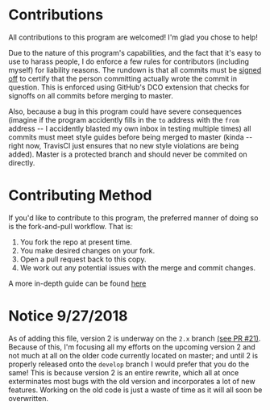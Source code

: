 # Contributions

All contributions to this program are welcomed!  I'm glad you chose to help!

Due to the nature of this program's capabilities, and the fact that it's easy to use to harass people, I do enforce a few rules for contributors (including myself) for liability reasons.  The rundown is that all commits must be [signed off][signoff] to certify that the person committing actually wrote the commit in question.  This is enforced using GitHub's DCO extension that checks for signoffs on all commits before merging to master.

Also, because a bug in this program could have severe consequences (imagine if the program accidently fills in the `to` address with the `from` address -- I accidently blasted my own inbox in testing multiple times) all commits must meet style guides before being merged to master (kinda -- right now, TravisCI just ensures that no new style violations are being added).  Master is a protected branch and should never be commited on directly.

# Contributing Method

If you'd like to contribute to this program, the preferred manner of doing so is the fork-and-pull workflow.  That is:

1. You fork the repo at present time.
2. You make desired changes on your fork.
3. Open a pull request back to this copy.
4. We work out any potential issues with the merge and commit changes.

A more in-depth guide can be found [here][forkandpull]

# Notice 9/27/2018

As of adding this file, version 2 is underway on the `2.x` branch [(see PR #21)][ver2PR].  Because of this, I'm focusing all my efforts on the upcoming version 2 and not much at all on the older code currently located on master; and until 2 is properly released onto the `develop` branch I would prefer that you do the same!  This is because version 2 is an entire rewrite, which all at once exterminates most bugs with the old version and incorporates a lot of new features.  Working on the old code is just a waste of time as it will all soon be overwritten.


[signoff]: https://stackoverflow.com/questions/1962094/what-is-the-sign-off-feature-in-git-for
[forkandpull]: https://github.com/susam/gitpr
[ver2PR]: https://github.com/mishaturnbull/EmailGUI/pull/21
